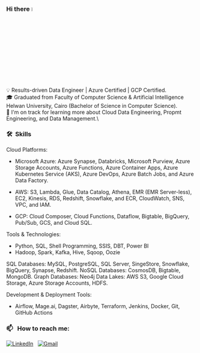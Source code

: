 ### Hi there <a href="https://www.gautamkrishnar.com/"><img src="https://media.giphy.com/media/hvRJCLFzcasrR4ia7z/giphy.gif" width="5%"></a>

💡&nbsp;Results-driven Data Engineer | Azure Certified | GCP Certified. \
🎓&nbsp;Graduated from Faculty of Computer Science & Artificial Intelligence Helwan University, Cairo (Bachelor of Science in Computer Science).\
🌱&nbsp;I'm on track for learning more about Cloud Data Engineering, Propmt Engineering, and Data Management.\

### 🛠 &nbsp;Skills

Cloud Platforms:
- Microsoft Azure: Azure Synapse, Databricks, Microsoft Purview, Azure Storage Accounts, Azure Functions, Azure Container Apps, Azure Kubernetes Service (AKS), Azure DevOps, Azure Batch Jobs, and Azure Data Factory.

- AWS: S3, Lambda, Glue, Data Catalog, Athena, EMR (EMR Server-less), EC2, Kinesis, RDS, Redshift, Snowflake, and ECR, CloudWatch, SNS, VPC, and IAM.

- GCP: Cloud Composer, Cloud Functions, Dataflow, Bigtable, BigQuery, Pub/Sub, GCS, and Cloud SQL.

Tools & Technologies:
- Python, SQL, Shell Programming, SSIS, DBT, Power BI
- Hadoop, Spark, Kafka, Hive, Sqoop, Oozie

SQL Databases: MySQL, PostgreSQL, SQL Server, SingeStore, Snowflake, BigQuery, Synapse, Redshift.
NoSQL Databases: CosmosDB, Bigtable, MongoDB.
Graph Databases: Neo4j
Data Lakes: AWS S3, Google Cloud Storage, Azure Storage Accounts, HDFS.

Development & Deployment Tools: 
- Airflow, Mage.ai, Dagster, Airbyte, Terraform, Jenkins, Docker, Git, GitHub Actions

### 📫 &nbsp; How to reach me:


<a href="https://www.linkedin.com/in/ahmedashraffcih/"><img alt="LinkedIn" src="https://img.shields.io/badge/linkedin%20-%230077B5.svg?&style=flat&logo=linkedin&logoColor=white"/></a> &nbsp;
<a href="mailto:ahmedashraffcih@gmail.com"><img alt="Gmail" src="https://img.shields.io/badge/Gmail-D14836?style=flat&logo=gmail&logoColor=white" /></a> &nbsp;

